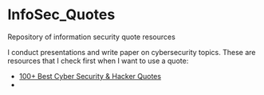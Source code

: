 # InfoSec_Quotes
Repository of information security quote resources

I conduct presentations and write paper on cybersecurity topics. These are resources that I check first when I want to use a quote:

* [100+ Best Cyber Security & Hacker Quotes](https://cybersophia.net/quotes/)
* 
